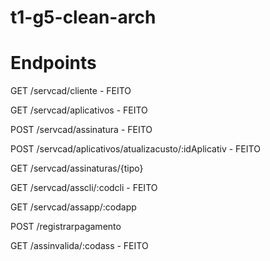 # t1-g5-clean-arch

# Endpoints

GET /servcad/cliente - FEITO

GET /servcad/aplicativos - FEITO

POST /servcad/assinatura - FEITO

POST /servcad/aplicativos/atualizacusto/:idAplicativ - FEITO

GET /servcad/assinaturas/{tipo}

GET /servcad/asscli/:codcli - FEITO

GET /servcad/assapp/:codapp

POST /registrarpagamento

GET /assinvalida/:codass - FEITO
